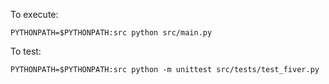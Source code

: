 To execute:
```
PYTHONPATH=$PYTHONPATH:src python src/main.py
```

To test:
```
PYTHONPATH=$PYTHONPATH:src python -m unittest src/tests/test_fiver.py
```
